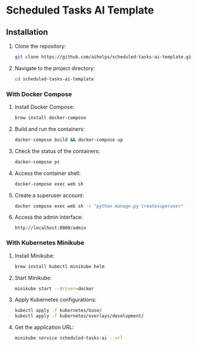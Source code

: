 # Scheduled Tasks AI Template

## Installation
1. Clone the repository:
   ```bash
   git clone https://github.com/aihelps/scheduled-tasks-ai-template.git
   ```
2. Navigate to the project directory:
   ```bash
   cd scheduled-tasks-ai-template
   ```

### With Docker Compose
1. Install Docker Compose:
   ```bash
   brew install docker-compose
   ```
2. Build and run the containers:
   ```bash
   docker-compose build && docker-compose up
   ```
3. Check the status of the containers:
   ```bash
   docker-compose ps
   ```
4. Access the container shell:
   ```bash
   docker-compose exec web sh
   ```
5. Create a superuser account:
   ```bash
   docker compose exec web sh -c "python manage.py createsuperuser"
   ```
6. Access the admin interface:
   ```
   http://localhost:8000/admin
   ```

### With Kubernetes Minikube
1. Install Minikube:
   ```bash
   brew install kubectl minikube helm
   ```
2. Start Minikube:
   ```bash
   minikube start --driver=docker
   ```
3. Apply Kubernetes configurations:
   ```bash
   kubectl apply -f kubernetes/base/
   kubectl apply -f kubernetes/overlays/development/
   ```
4. Get the application URL:
   ```bash
   minikube service scheduled-tasks-ai --url
   ```